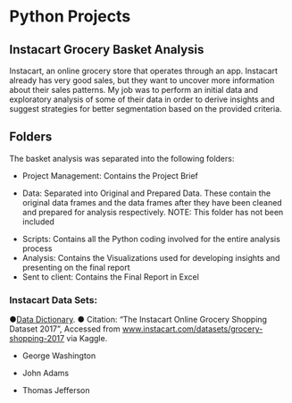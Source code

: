 # Python Projects
 ## Instacart Grocery Basket Analysis
Instacart, an online grocery store that operates through an app. Instacart already has very good sales, but they want to uncover more information about their sales patterns. My job was to perform an initial data and exploratory analysis of some of their data in order to derive insights and suggest strategies for better segmentation based on the provided criteria.

## Folders
The basket analysis was separated into the following folders:
- Project Management: Contains the Project Brief
* Data: Separated into Original and Prepared Data. These contain the original data frames and the data frames after they have been cleaned and prepared for analysis respectively. NOTE: This folder has not been included
- Scripts: Contains all the Python coding involved for the entire analysis process
- Analysis: Contains the Visualizations used for developing insights and presenting on the final report
- Sent to client: Contains the Final Report in Excel


### Instacart Data Sets:
●[Data Dictionary](https://gist.github.com/jeremystan/c3b39d947d9b88b3ccff3147dbcf6c6b/).
● Citation: “The Instacart Online Grocery Shopping
Dataset 2017”, Accessed from www.instacart.com/datasets/grocery-shopping-2017 via Kaggle.
- George Washington
* John Adams
+ Thomas Jefferson
